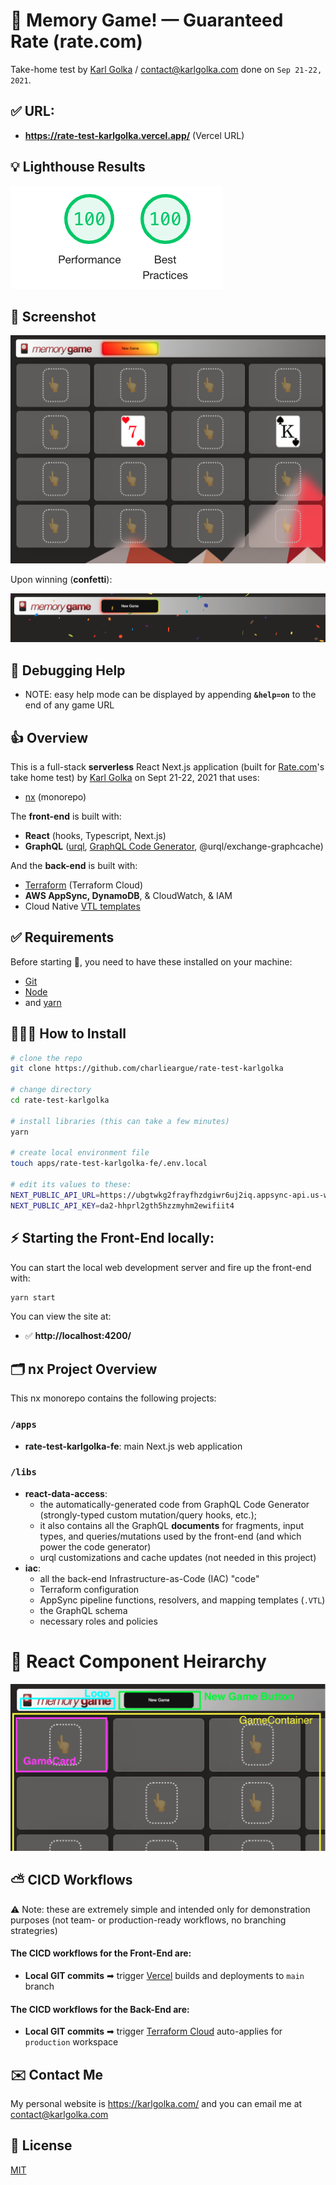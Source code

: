 # 🎴 Memory Game! — Guaranteed Rate (rate.com)

Take-home test by [Karl Golka](https://karlgolka.com) / contact@karlgolka.com done on `Sep 21-22, 2021`.

## ✅ URL:

* **https://rate-test-karlgolka.vercel.app/** (Vercel URL)


## 💡 Lighthouse Results

![image-202109220621275032](./img-20210922062127503.png)



## 📸 Screenshot

![image-screenshot](./img-screen-shot.png) 



Upon winning (**confetti**):

![image-20210922063828334](/img-20210922063828334.png)



## 🏥 Debugging Help 

* NOTE: easy help mode can be displayed by appending **`&help=on`** to the end of any game URL



## 👍 Overview 

This is a full-stack **serverless** React Next.js application (built for [Rate.com](https://Rate.com/)'s take home test) by [Karl Golka](https://karlgolka.com/) on Sept 21-22, 2021 that uses:

- [nx](https://nx.dev/) (monorepo)



The **front-end** is built with:

* **React** (hooks, Typescript, Next.js)
* **GraphQL** ([urql](https://formidable.com/open-source/urql/), [GraphQL Code Generator](https://www.graphql-code-generator.com/), @urql/exchange-graphcache)



And the **back-end** is built with:

* [Terraform](https://terraform.io) (Terraform Cloud)
* **AWS AppSync, DynamoDB**, & CloudWatch, & IAM
* Cloud Native [VTL templates](https://docs.aws.amazon.com/appsync/latest/devguide/resolver-mapping-template-reference-programming-guide.html)



## ✅ Requirements

Before starting 🏁, you need to have these installed on your machine:

* [Git](https://git-scm.com/) 
* [Node](https://nodejs.org/en/) 
* and [yarn](https://classic.yarnpkg.com/en/docs/install)  



## 👨🏻‍💻 How to Install

```sh
# clone the repo
git clone https://github.com/charlieargue/rate-test-karlgolka

# change directory 
cd rate-test-karlgolka

# install libraries (this can take a few minutes)
yarn

# create local environment file
touch apps/rate-test-karlgolka-fe/.env.local

# edit its values to these:
NEXT_PUBLIC_API_URL=https://ubgtwkg2frayfhzdgiwr6uj2iq.appsync-api.us-west-2.amazonaws.com/graphql
NEXT_PUBLIC_API_KEY=da2-hhprl2gth5hzzmyhm2ewifiit4
```



## ⚡️ Starting the Front-End locally:

You can start the local web development server and fire up the front-end with:

```sh
yarn start		
```

You can view the site at:

* ✅  **http://localhost:4200/**



## 🗂 nx Project Overview

This nx monorepo contains the following projects:

### `/apps`

* **rate-test-karlgolka-fe**: main Next.js web application

###  `/libs`

* **react-data-access**: 
  * the automatically-generated code from GraphQL Code Generator (strongly-typed custom mutation/query hooks, etc.);
  * it also contains all the GraphQL **documents** for fragments, input types, and queries/mutations used by the front-end (and which power the code generator)
  * urql customizations and cache updates (not needed in this project)
* **iac**: 
  * all the back-end Infrastructure-as-Code (IAC) "code" 
  * Terraform configuration
  * AppSync pipeline functions, resolvers, and mapping templates (`.VTL`)
  * the GraphQL schema
  * necessary roles and policies



# 🌲 React Component Heirarchy

![image-cmpnt-heirarchy](./img-component-heirarchy-sm.png)

 

## ⛅️ CICD Workflows

⚠️ Note: these are extremely simple and intended only for demonstration purposes (not team- or production-ready workflows, no branching strategries)



#### The CICD workflows for the **Front-End** are:

* **Local GIT commits** ➡ trigger <u>Vercel</u> builds and deployments to `main` branch



#### The CICD workflows for the **Back-End** are:

* **Local GIT commits** ➡ trigger <u>Terraform Cloud</u> auto-applies for `production` workspace



## ✉️ Contact Me

My personal website is https://karlgolka.com/ and you can email me at contact@karlgolka.com 



## 📝 License

[MIT](https://github.com/charlieargue/rate-test-karlgolka/blob/develop/LICENSE)

